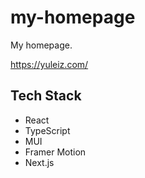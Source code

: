 # my-homepage

My homepage.

https://yuleiz.com/

## Tech Stack

- React
- TypeScript
- MUI
- Framer Motion
- Next.js
